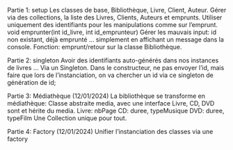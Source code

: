 Partie 1: setup
Les classes de base, Bibliothèque, Livre, Client, Auteur. 
Gérer via des collections, la liste des Livres, Clients, Auteurs et emprunts.
Utiliser uniquement des identifiants pour les manipulations comme sur l’emprunt.
void emprunter(int id_livre, int id_emprunteur)
Gérer les mauvais input: id non existant, déjà emprunté … simplement en affichant un message dans la console.
Fonction: emprunt/retour sur la classe Bibliothèque.

Partie 2: singleton
Avoir des identifiants auto-générés dans nos instances de livres … Via un Singleton. 
Dans le constructeur, ne pas envoyer l’id, mais faire que lors de l’instanciation, on va chercher un id via ce singleton de génération de id; 

Partie 3: Médiathèque (12/01/2024)
La bibliothèque se transforme en médiathèque:
Classe abstraite media, avec une interface
Livre, CD, DVD sont et hérite du media. 
Livre: nbPage
CD: duree, typeMusique
DVD: duree, typeFilm
Une Collection unique pour tout. 

Partie 4: Factory (12/01/2024)
Unifier l’instanciation des classes via une factory
